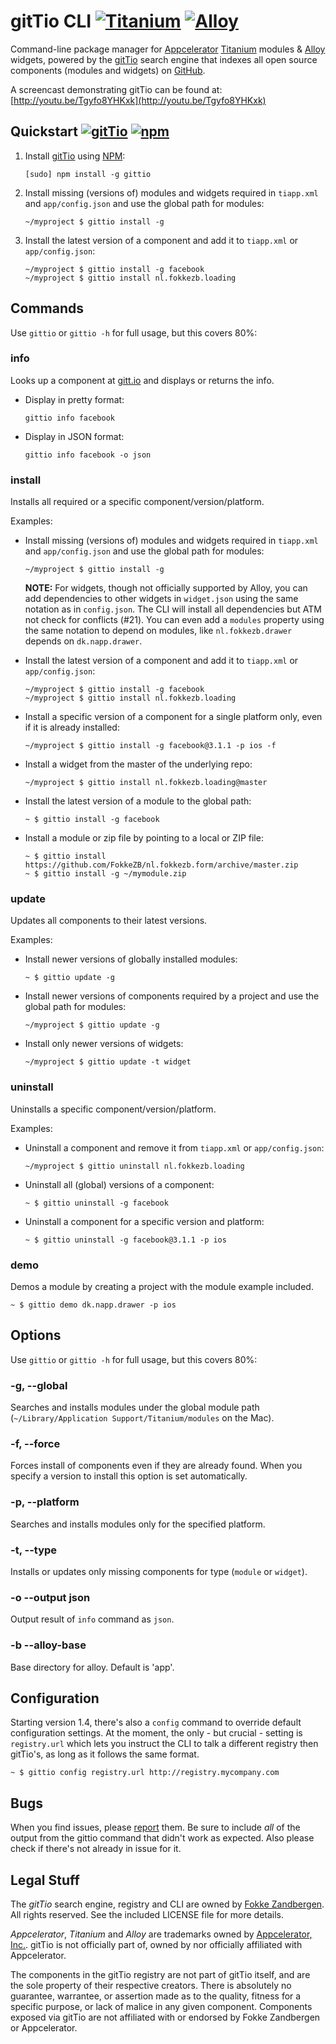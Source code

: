 # gitTio CLI [![Titanium](http://www-static.appcelerator.com/badges/titanium-git-badge-sq.png)](http://www.appcelerator.com/titanium/) [![Alloy](http://www-static.appcelerator.com/badges/alloy-git-badge-sq.png)](http://www.appcelerator.com/alloy/)

Command-line package manager for [Appcelerator](http://appcelerator.com) [Titanium](http://appcelerator.com/titanium) modules & [Alloy](http://appcelerator.com/alloy) widgets, powered by the [gitTio](http://gitt.io) search engine that indexes all open source components (modules and widgets) on [GitHub](http://github.com).

A screencast demonstrating gitTio can be found at: [http://youtu.be/Tgyfo8YHKxk](http://youtu.be/Tgyfo8YHKxk)

## Quickstart [![gitTio](http://gitt.io/badge.png)](http://gitt.io/cli) [![npm](http://img.shields.io/npm/v/gittio.png)](https://www.npmjs.org/package/gittio)

1. Install [gitTio](http://npmjs.org/package/gittio) using [NPM](http://npmjs.org):

    ```
    [sudo] npm install -g gittio
    ```

2. Install missing (versions of) modules and widgets required in `tiapp.xml` and `app/config.json` and use the global path for modules:

    ```
    ~/myproject $ gittio install -g
    ```
    
3. Install the latest version of a component and add it to `tiapp.xml` or `app/config.json`:

    ```
    ~/myproject $ gittio install -g facebook
    ~/myproject $ gittio install nl.fokkezb.loading
    ```
    
## Commands
Use `gittio` or `gittio -h` for full usage, but this covers 80%:

### info
Looks up a component at [gitt.io](http://gitt.io) and displays or returns the info.

* Display in pretty format:

    ```
    gittio info facebook
    ```

* Display in JSON format:

    ```
    gittio info facebook -o json
    ```

### install
Installs all required or a specific component/version/platform.

Examples:

* Install missing (versions of) modules and widgets required in `tiapp.xml` and `app/config.json` and use the global path for modules:

    ```
    ~/myproject $ gittio install -g
    ```
    
    **NOTE:** For widgets, though not officially supported by Alloy, you can add dependencies to other widgets in `widget.json` using the same notation as in `config.json`. The CLI will install all dependencies but ATM not check for conflicts (#21). You can even add a `modules` property using the same notation to depend on modules, like `nl.fokkezb.drawer` depends on `dk.napp.drawer`.
    
* Install the latest version of a component and add it to `tiapp.xml` or `app/config.json`:

    ```
    ~/myproject $ gittio install -g facebook
    ~/myproject $ gittio install nl.fokkezb.loading
    ```

* Install a specific version of a component for a single platform only, even if it is already installed:

    ```
    ~/myproject $ gittio install -g facebook@3.1.1 -p ios -f
    ```
    
* Install a widget from the master of the underlying repo:

    ```
    ~/myproject $ gittio install nl.fokkezb.loading@master
    ```
    
* Install the latest version of a module to the global path:

    ```
    ~ $ gittio install -g facebook
    ```
    
* Install a module or zip file by pointing to a local or ZIP file:

	```
	~ $ gittio install https://github.com/FokkeZB/nl.fokkezb.form/archive/master.zip
	~ $ gittio install -g ~/mymodule.zip
	```


### update
Updates all components to their latest versions.

Examples:

* Install newer versions of globally installed modules:

    ```
    ~ $ gittio update -g
    ```
    
* Install newer versions of components required by a project and use the global path for modules:

    ```
    ~/myproject $ gittio update -g
    ```
    
* Install only newer versions of widgets:

    ```
    ~/myproject $ gittio update -t widget
    ```

### uninstall
Uninstalls a specific component/version/platform.

Examples:

* Uninstall a component and remove it from `tiapp.xml` or `app/config.json`:

   ```
   ~/myproject $ gittio uninstall nl.fokkezb.loading
   ```

* Uninstall all (global) versions of a component:

    ```
    ~ $ gittio uninstall -g facebook
    ```
    
* Uninstall a component for a specific version and platform:

    ```
    ~ $ gittio uninstall -g facebook@3.1.1 -p ios
    ```
    
### demo
Demos a module by creating a project with the module example included.

	~ $ gittio demo dk.napp.drawer -p ios

## Options
Use `gittio` or `gittio -h` for full usage, but this covers 80%:

### -g, --global
Searches and installs modules under the global module path (`~/Library/Application Support/Titanium/modules` on the Mac).

### -f, --force
Forces install of components even if they are already found. When you specify a version to install this option is set automatically.

### -p, --platform <platform>
Searches and installs modules only for the specified platform.

### -t, --type <type>
Installs or updates only missing components for type (`module` or `widget`).

### -o --output json
Output result of `info` command as `json`.

### -b --alloy-base <dir>
Base directory for alloy. Default is 'app'.

## Configuration
Starting version 1.4, there's also a `config` command to override default configuration settings. At the moment, the only - but crucial - setting is `registry.url` which lets you instruct the CLI to talk a different registry then gitTio's, as long as it follows the same format.
	
	~ $ gittio config registry.url http://registry.mycompany.com

## Bugs
When you find issues, please [report](https://github.com/FokkeZB/gittio/issues) them. Be sure to include *all* of the output from the gittio command that didn't work as expected. Also please check if there's not already in issue for it.

## Legal Stuff
The *gitTio* search engine, registry and CLI are owned by [Fokke Zandbergen](http://fokkezb.nl). All rights reserved. See the included LICENSE file for more details.

*Appcelerator*, *Titanium* and *Alloy* are trademarks owned by [Appcelerator, Inc.](http://appcelerator.com). gitTio is not officially part of, owned by nor officially affiliated with Appcelerator.

The components in the gitTio registry are not part of gitTio itself, and are the sole property of their respective creators. There is absolutely no guarantee, warrantee, or assertion made as to the quality, fitness for a specific purpose, or lack of malice in any given component. Components exposed via gitTio are not affiliated with or endorsed by Fokke Zandbergen or Appcelerator.
